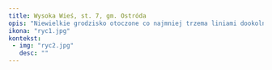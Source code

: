 ```yaml
---
title: Wysoka Wieś, st. 7, gm. Ostróda
opis: "Niewielkie grodzisko otoczone co najmniej trzema liniami dookolnych wałów i fos, położone we wschodniej części Wzgórz Dylewskich. Stanowisko silnie zniszczone w wyniku gospodarki leśnej. Powstałe i funkcjonujące we wczesnej epoce żelaza."
ikona: "ryc1.jpg"
kontekst:
 - img: "ryc2.jpg"
   desc: ""
---
```

